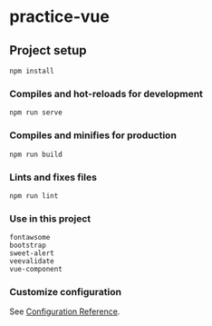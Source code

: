 # practice-vue

## Project setup
```
npm install
```

### Compiles and hot-reloads for development
```
npm run serve
```

### Compiles and minifies for production
```
npm run build
```

### Lints and fixes files
```
npm run lint
```

### Use in this project 
```
fontawsome
bootstrap
sweet-alert
veevalidate
vue-component
```

### Customize configuration
See [Configuration Reference](https://cli.vuejs.org/config/).
